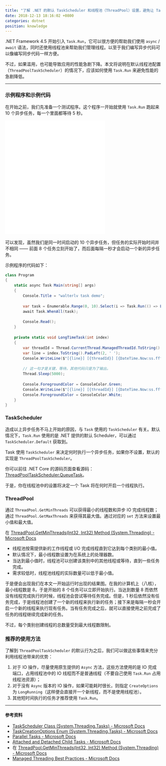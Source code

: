 ```yaml
---
title: "了解 .NET 的默认 TaskScheduler 和线程池（ThreadPool）设置，避免让 Task.Run 的性能急剧降低"
date: 2018-12-13 18:16:02 +0800
categories: dotnet
position: knowledge
---
```


.NET Framework 4.5 开始引入 `Task.Run`，它可以很方便的帮助我们使用 `async` / `await` 语法，同时还使用线程池来帮助我们管理线程。以至于我们编写异步代码可以像编写同步代码一样方便。

不过，如果滥用，也可能导致应用的性能急剧下降。本文将说明在默认线程池配置（`ThreadPoolTaskScheduler`）的情况下，应该如何使用 `Task.Run` 来避免性能的急剧降低。

---

<div id="toc"></div>

### 示例程序和示例代码

在开始之前，我们先准备一个测试程序。这个程序一开始就使用 `Task.Run` 跑起来 10 个异步任务，每一个里面都等待 5 秒。

![使用 Task.Run 跑起来的异步代码](/static/posts/2018-12-13-16-42-33.png)

可以发现，虽然我们是同一时间启动的 10 个异步任务，但任务的实际开始时间并不相同 —— 前面 8 个任务立刻开始了，而后面每隔一秒才会启动一个新的异步任务。

示例程序的代码如下：

```csharp
class Program
{
    static async Task Main(string[] args)
    {
        Console.Title = "walterlv task demo";

        var task = Enumerable.Range(0, 10).Select(i => Task.Run(() => LongTimeTask(i))).ToList();
        await Task.WhenAll(task);

        Console.Read();
    }

    private static void LongTimeTask(int index)
    {
        var threadId = Thread.CurrentThread.ManagedThreadId.ToString().PadLeft(2, ' ');
        var line = index.ToString().PadLeft(2, ' ');
        Console.WriteLine($"[{line}] [{threadId}] [{DateTime.Now:ss.fff}] 异步任务已开始……");

        // 这一句才是关键，等待。其他代码只是为了输出。
        Thread.Sleep(5000);

        Console.ForegroundColor = ConsoleColor.Green;
        Console.WriteLine($"[{line}] [{threadId}] [{DateTime.Now:ss.fff}] 异步任务已结束……");
        Console.ForegroundColor = ConsoleColor.White;
    }
}
```

### TaskScheduler

造成以上异步任务不马上开始的原因，与 `Task` 使用的 `TaskScheduler` 有关。默认情况下，`Task.Run` 使用的是 .NET 提供的默认 Scheduler，可以通过 `TaskScheduler.Default` 获取到。

Task 使用 `TaskScheduler` 来决定何时执行一个异步任务，如果你不设置，默认的实现是 `ThreadPoolTaskScheduler`。

你可以前往 .NET Core 的源码页面查看源码：[ThreadPoolTaskScheduler.QueueTask](https://source.dot.net/#System.Private.CoreLib/src/System/Threading/Tasks/ThreadPoolTaskScheduler.cs,33cd274e06874569,references)。

于是，你在线程池中的设置将决定一个 Task 将在何时开启一个线程执行。

### ThreadPool

通过 `ThreadPool.GetMinThreads` 可以获得最小的线程数和异步 IO 完成线程数；通过 `ThreadPool.GetMaxThreads` 来获得其最大值。通过对应的 `set` 方法来设置最小值和最大值。

在 [ThreadPool.GetMinThreads(Int32, Int32) Method (System.Threading) - Microsoft Docs](https://docs.microsoft.com/en-us/dotnet/api/system.threading.threadpool.getminthreads)

- 线程池按需提供新的工作线程或 I/O 完成线程直到它达到每个类别的最小值。
- 默认情况下，最小线程数设置为在系统上的处理器数。
- 当达到最小值时，线程池可以创建该类别中的其他线程或等待，直到一些任务完成。
- 需求较低时，线程池线程的实际数量可以低于最小值。

于是便会出现我们在本文一开始运行时出现的结果图。在我的计算机上（八核），最小线程数是 8，于是开始的 8 个任务可以立即开始执行。当达到数量 8 而依然没有线程完成执行的时候，线程池会尝试等待任务完成。但是，1 秒后依然没有任务完成，于是线程池创建了一个新的线程来执行新的任务；接下来是每隔一秒会开启一个新的线程来执行现有任务。当有任务完成之后，就可以直接使用之前完成了任务的线程继续完成新的任务。

不过，每个类别创建线程的总数量受到最大线程数限制。

### 推荐的使用方法

了解到 `ThreadPoolTaskScheduler` 的默认行为之后，我们可以做这些事情来充分利用线程池带来的优势：

1. 对于 IO 操作，尽量使用原生提供的 `Async` 方法，这些方法使用的是 IO 完成端口，占用线程池中的 IO 线程而不是普通线程（不要自己使用 `Task.Run` 占用线程池资源）；
1. 对于没有 `Async` 版本的 IO 操作，如果可能耗时很长，则指定 `CreateOptions` 为 `LongRunning`（这样便会直接开一个新线程，而不是使用线程池）。
1. 其他短时间执行的任务才推荐使用 `Task.Run`。

---

#### 参考资料

- [TaskScheduler Class (System.Threading.Tasks) - Microsoft Docs](https://docs.microsoft.com/en-us/dotnet/api/system.threading.tasks.taskscheduler)
- [TaskCreationOptions Enum (System.Threading.Tasks) - Microsoft Docs](https://docs.microsoft.com/en-us/dotnet/api/system.threading.tasks.taskcreationoptions)
- [Parallel Tasks - Microsoft Docs](https://docs.microsoft.com/en-us/previous-versions/msp-n-p/ff963549(v=pandp.10))
- [Attached and Detached Child Tasks - Microsoft Docs](https://docs.microsoft.com/en-us/dotnet/standard/parallel-programming/attached-and-detached-child-tasks)
- 在 [ThreadPool.GetMinThreads(Int32, Int32) Method (System.Threading) - Microsoft Docs](https://docs.microsoft.com/en-us/dotnet/api/system.threading.threadpool.getminthreads)
- [Managed Threading Best Practices - Microsoft Docs](https://docs.microsoft.com/en-us/dotnet/standard/threading/managed-threading-best-practices)

